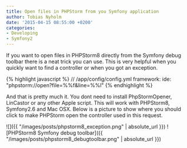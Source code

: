 ```yaml
---
title: Open files in PHPStorm from you Symfony application
author: Tobias Nyholm
date: '2015-04-15 08:55:00 +0200'
categories:
- Developing
- Symfony2
---
```


If you want to open files in PHPStorm8 directly from the Symfony debug toolbar there is a neat trick you can use. This is very helpful when you quickly want to find a controller or when you got an exception.


{% highlight javascript %}
// /app/config/config.yml
framework:
  ide: &quot;phpstorm://open?file=%%f&amp;line=%%l&quot;
{% endhighlight %}


And that is pretty much it. You dont need to install PhpStormOpener, LinCastor or any other Apple script. This will work with PHPStorm8, Symfony2.6 and Mac OSX. Below is a picture to show where you should click to make PHPStorm open the controller used in this request.


![]({{ "/images/posts/phpstorm8_exception.png" | absolute_url }})
![PHPStorm8 Symfony debug toolbar]({{ "/images/posts/phpstorm8_debugtoolbar.png" | absolute_url }})


